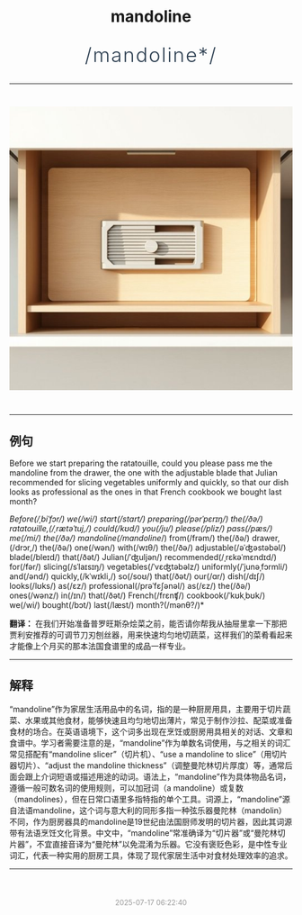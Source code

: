 <div align="center">

# mandoline

<div style="margin: 30px 0;">
<h1 style="font-size: 2.5em; font-weight: 300; letter-spacing: 2px; margin: 0; color: #2c3e50;">
/mandoline*/
</h1>
</div>

</div>

---

<div align="center" style="margin: 40px 0;">

![mandoline](images/mandoline.png)

</div>

---

## 例句

Before we start preparing the ratatouille, could you please pass me the mandoline from the drawer, the one with the adjustable blade that Julian recommended for slicing vegetables uniformly and quickly, so that our dish looks as professional as the ones in that French cookbook we bought last month?

*Before(/ˌbiˈfɔr/) we(/wi/) start(/stɑrt/) preparing(/pərˈpɛrɪŋ/) the(/ðə/) ratatouille,(/ˌrætəˈtuj,/) could(/kʊd/) you(/ju/) please(/pliz/) pass(/pæs/) me(/mi/) the(/ðə/) mandoline(/mandoline*/) from(/frəm/) the(/ðə/) drawer,(/drɔr,/) the(/ðə/) one(/wən/) with(/wɪθ/) the(/ðə/) adjustable(/əˈʤəstəbəl/) blade(/bleɪd/) that(/ðət/) Julian(/ˈʤuljən/) recommended(/ˌrɛkəˈmɛndɪd/) for(/fər/) slicing(/sˈlaɪsɪŋ/) vegetables(/ˈvɛʤtəbəlz/) uniformly(/ˈjunəˌfɔrmli/) and(/ənd/) quickly,(/kˈwɪkli,/) so(/soʊ/) that(/ðət/) our(/ɑr/) dish(/dɪʃ/) looks(/lʊks/) as(/ɛz/) professional(/prəˈfɛʃənəl/) as(/ɛz/) the(/ðə/) ones(/wənz/) in(/ɪn/) that(/ðət/) French(/frɛnʧ/) cookbook(/ˈkʊkˌbʊk/) we(/wi/) bought(/bɔt/) last(/læst/) month?(/mənθ?/)*

**翻译：** 在我们开始准备普罗旺斯杂烩菜之前，能否请你帮我从抽屉里拿一下那把贾利安推荐的可调节刀刃刨丝器，用来快速均匀地切蔬菜，这样我们的菜肴看起来才能像上个月买的那本法国食谱里的成品一样专业。

---

## 解释

“mandoline”作为家居生活用品中的名词，指的是一种厨房用具，主要用于切片蔬菜、水果或其他食材，能够快速且均匀地切出薄片，常见于制作沙拉、配菜或准备食材的场合。在英语语境下，这个词多出现在烹饪或厨房用具相关的对话、文章和食谱中。学习者需要注意的是，“mandoline”作为单数名词使用，与之相关的词汇常见搭配有“mandoline slicer”（切片机）、“use a mandoline to slice”（用切片器切片）、“adjust the mandoline thickness”（调整曼陀林切片厚度）等，通常后面会跟上介词短语或描述用途的动词。语法上，“mandoline”作为具体物品名词，遵循一般可数名词的使用规则，可以加冠词（a mandoline）或复数（mandolines），但在日常口语里多指特指的单个工具。词源上，“mandoline”源自法语mandoline，这个词与意大利的同形多指一种弦乐器曼陀林（mandolin）不同，作为厨房器具的mandoline是19世纪由法国厨师发明的切片器，因此其词源带有法语烹饪文化背景。中文中，“mandoline”常准确译为“切片器”或“曼陀林切片器”，不宜直接音译为“曼陀林”以免混淆为乐器。它没有褒贬色彩，是中性专业词汇，代表一种实用的厨房工具，体现了现代家居生活中对食材处理效率的追求。


---

<div align="center" style="margin-top: 50px;">
<small style="color: #999; font-size: 0.9em;">2025-07-17 06:22:40</small>
</div>
